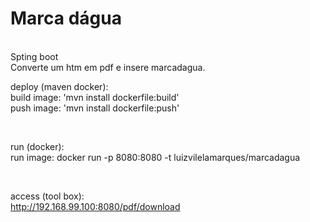 # Marca dágua

</br>
Spting boot </br>
Converte um htm em pdf e insere marcadagua.
</br>

deploy (maven docker): </br>
build image: 'mvn install dockerfile:build'</br>
push image:  'mvn install dockerfile:push'</br>

</br>

run (docker):</br>
run image: docker run -p 8080:8080 -t luizvilelamarques/marcadagua</br>

</br>

access (tool box):</br>
http://192.168.99.100:8080/pdf/download
